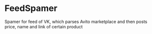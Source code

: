 # FeedSpamer
Spamer for feed of VK, which parses Avito marketplace and then posts price, name and link of certain product 
